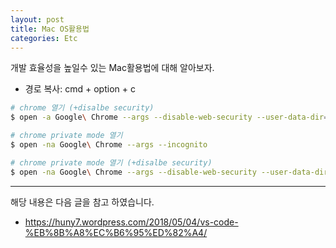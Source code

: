```yaml
---
layout: post
title: Mac OS활용법
categories: Etc
---
```


개발 효율성을 높일수 있는 Mac활용법에 대해 알아보자.



- 경로 복사: cmd + option + c

```sh
# chrome 열기 (+disalbe security)
$ open -a Google\ Chrome --args --disable-web-security --user-data-dir=""

# chrome private mode 열기
$ open -na Google\ Chrome --args --incognito 

# chrome private mode 열기 (+disalbe security)
$ open -na Google\ Chrome --args --disable-web-security --user-data-dir="" --incognito
```



----
해당 내용은 다음 글을 참고 하였습니다.
- https://huny7.wordpress.com/2018/05/04/vs-code-%EB%8B%A8%EC%B6%95%ED%82%A4/